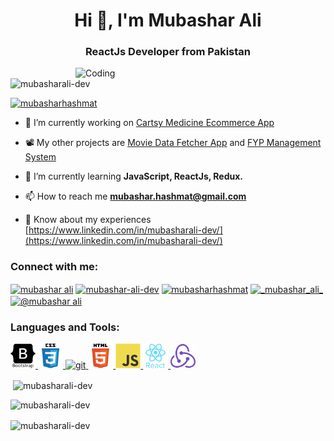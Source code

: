 <h1 align="center">Hi 👋, I'm Mubashar Ali</h1>
<h3 align="center">ReactJs Developer from Pakistan</h3>
<img align="right" alt="Coding" width="400" src="https://camo.githubusercontent.com/8bf6f6d78abc81fcf9c49f10649423e73ea44bc248e83aaae8759d401c829a84/68747470733a2f2f70687973696373677572756b756c2e66696c65732e776f726470726573732e636f6d2f323031392f30322f6368617261637465722d312e676966">

<p align="left"> <img src="https://komarev.com/ghpvc/?username=mubasharali-dev&label=Profile%20views&color=0e75b6&style=flat" alt="mubasharali-dev" /> </p>

<p align="left"> <a href="https://twitter.com/mubasharhashmat" target="blank"><img src="https://img.shields.io/twitter/follow/mubasharhashmat?logo=twitter&style=for-the-badge" alt="mubasharhashmat" /></a> </p>

- 🔭 I’m currently working on [Cartsy Medicine Ecommerce App](https://cartsy-medicine-ecommerce-app.netlify.app/)
- 📽 My other projects are [Movie Data Fetcher App](https://trending-movies-app-latest.netlify.app/) and [FYP Management System](https://github.com/mubasharali-dev/fypms)
- 🌱 I’m currently learning **JavaScript, ReactJs, Redux.**

- 📫 How to reach me **mubashar.hashmat@gmail.com**

- 📄 Know about my experiences [https://www.linkedin.com/in/mubasharali-dev/](https://www.linkedin.com/in/mubasharali-dev/)

<h3 align="left">Connect with me:</h3>
<p align="left">
<a href="https://www.linkedin.com/in/mubasharali-dev/" target="blank"><img align="center" src="https://raw.githubusercontent.com/rahuldkjain/github-profile-readme-generator/master/src/images/icons/Social/linked-in-alt.svg" alt="mubashar ali" height="30" width="40" /></a>
<a href="https://codepen.io/mubashar-ali-dev" target="blank"><img align="center" src="https://raw.githubusercontent.com/rahuldkjain/github-profile-readme-generator/master/src/images/icons/Social/codepen.svg" alt="mubashar-ali-dev" height="30" width="40" /></a>
<a href="https://twitter.com/mubasharhashmat" target="blank"><img align="center" src="https://raw.githubusercontent.com/rahuldkjain/github-profile-readme-generator/master/src/images/icons/Social/twitter.svg" alt="mubasharhashmat" height="30" width="40" /></a>
<a href="https://instagram.com/_mubashar_ali_" target="blank"><img align="center" src="https://raw.githubusercontent.com/rahuldkjain/github-profile-readme-generator/master/src/images/icons/Social/instagram.svg" alt="_mubashar_ali_" height="30" width="40" /></a>
<a href="https://medium.com/@mubashar.hashmat" target="blank"><img align="center" src="https://raw.githubusercontent.com/rahuldkjain/github-profile-readme-generator/master/src/images/icons/Social/medium.svg" alt="@mubashar ali" height="30" width="40" /></a>
</p>

<h3 align="left">Languages and Tools:</h3>
<p align="left"> <a href="https://getbootstrap.com" target="_blank" rel="noreferrer"> <img src="https://raw.githubusercontent.com/devicons/devicon/master/icons/bootstrap/bootstrap-plain-wordmark.svg" alt="bootstrap" width="40" height="40"/> </a> <a href="https://www.w3schools.com/css/" target="_blank" rel="noreferrer"> <img src="https://raw.githubusercontent.com/devicons/devicon/master/icons/css3/css3-original-wordmark.svg" alt="css3" width="40" height="40"/> </a> <a href="https://git-scm.com/" target="_blank" rel="noreferrer"> <img src="https://www.vectorlogo.zone/logos/git-scm/git-scm-icon.svg" alt="git" width="40" height="40"/> </a> <a href="https://www.w3.org/html/" target="_blank" rel="noreferrer"> <img src="https://raw.githubusercontent.com/devicons/devicon/master/icons/html5/html5-original-wordmark.svg" alt="html5" width="40" height="40"/> </a> <a href="https://developer.mozilla.org/en-US/docs/Web/JavaScript" target="_blank" rel="noreferrer"> <img src="https://raw.githubusercontent.com/devicons/devicon/master/icons/javascript/javascript-original.svg" alt="javascript" width="40" height="40"/> </a> <a href="https://reactjs.org/" target="_blank" rel="noreferrer"> <img src="https://raw.githubusercontent.com/devicons/devicon/master/icons/react/react-original-wordmark.svg" alt="react" width="40" height="40"/> </a> <a href="https://redux.js.org" target="_blank" rel="noreferrer"> <img src="https://raw.githubusercontent.com/devicons/devicon/master/icons/redux/redux-original.svg" alt="redux" width="40" height="40"/> </a> </p>

<p>&nbsp;<img align="center" src="https://github-readme-stats.vercel.app/api?username=mubasharali-dev&show_icons=true&locale=en" alt="mubasharali-dev" /></p>

<p align="left"><img src="https://github-readme-stats.vercel.app/api/top-langs?username=mubasharali-dev&show_icons=true&locale=en&layout=compact" alt="mubasharali-dev" /></p>

<p><img align="center" src="https://github-readme-streak-stats.herokuapp.com/?user=mubasharali-dev&" alt="mubasharali-dev" /></p>

